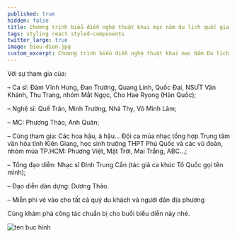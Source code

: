 ```yaml
---
published: true
hidden: false
title: Chương trình biểu diễn nghệ thuật khai mạc năm du lịch quốc gia 2016 tại Phú Quôc
tags: styling react styled-components
twitter_large: true
image: bieu-dien.jpg
custom_excerpt: Chương trình biểu diễn nghệ thuật khai mạc Năm Du lịch quốc gia.
---
```


Với sự tham gia của:

– Ca sĩ: Đàm Vĩnh Hưng, Đan Trường, Quang Linh, Quốc Đại, NSƯT Vân Khánh, Thu Trang, nhóm Mắt Ngọc, Cho Hae Ryong (Hàn Quốc);

– Nghệ sĩ: Quế Trân, Minh Trường, Nhã Thy, Võ Minh Lâm;

– MC: Phương Thảo, Anh Quân;

– Cùng tham gia: Các hoa hậu, á hậu… Đội ca múa nhạc tổng hợp Trung tâm văn hóa tỉnh Kiên Giang, học sinh trường THPT Phú Quốc và các vũ đoàn, nhóm múa TP.HCM: Phương Việt, Mặt Trời, Mai Trắng, ABC…;

– Tổng đạo diễn: Nhạc sĩ Đinh Trung Cẩn (tác giả ca khúc Tổ Quốc gọi tên mình);

– Đạo diễn dàn dựng: Dương Thảo.

– Miễn phí vé vào cho tất cả quý du khách và người dân địa phương

Cùng khám phá công tác chuẩn bị cho buổi biểu diễn này nhé.

![ten buc hinh](http://baodansinh.vn/Images/2016/04/08/ngoctanhhcm/khan_dai_khai_mac.jpg "ten buc hinh")